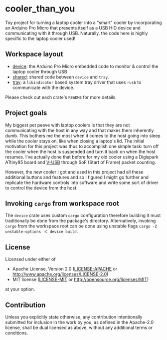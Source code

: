 # cooler_than_you

Toy project for turning a laptop cooler into a "smart" cooler by incorporating an Arduino Pro Micro that presents itself as a USB HID device and communicating with it through USB. Naturally, the code here is highly specific to the laptop cooler used!

## Workspace layout
- [device](device/README.md): the Arduino Pro Micro embedded code to monitor & control the laptop cooler through USB
- [shared](shared/README.md): shared code between `device` and `tray`.
- [tray](tray/README.md): a `libindicator` based system tray driver that uses `rusb` to communicate with the device.

Please check out each crate's `README` for more details.

## Project goals

My biggest pet peeve with laptop coolers is that they are not communicating with the host in any way and that makes them inherently dumb. This bothers me the most when it comes to the host going into sleep while the cooler stays on, like when closing a laptop's lid. The initial motivation for this project was thus to accomplish one simple task: turn off the cooler when the host is suspended and turn it back on when the host resumes. I've actually done that before for my old cooler using a Digispark ATtiny85 board and [V-USB](https://github.com/obdev/v-usb) through SoF (Start of Frame) packet counting.

However, the new cooler I got and used in this project had all these additional buttons and features and so I figured I might go further and replicate the hardware controls into software and write some sort of driver to control the device from the host.

## Invoking `cargo` from workspace root

The `device` crate uses custom `cargo` configuration therefore building it must traditionally be done from the package's directory. Alternatively, invoking `cargo` from the workspace root can be done using unstable flags `cargo -Z unstable-options -C device build`. 

## License

Licensed under either of

- Apache License, Version 2.0
  ([LICENSE-APACHE](LICENSE-APACHE) or <http://www.apache.org/licenses/LICENSE-2.0>)
- MIT license
  ([LICENSE-MIT](LICENSE-MIT) or <http://opensource.org/licenses/MIT>)

at your option.

## Contribution

Unless you explicitly state otherwise, any contribution intentionally submitted
for inclusion in the work by you, as defined in the Apache-2.0 license, shall
be dual licensed as above, without any additional terms or conditions.

